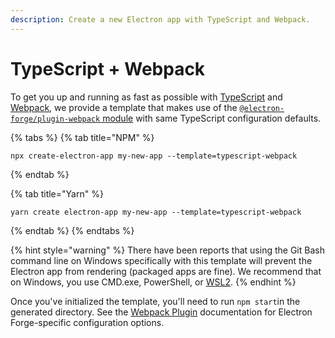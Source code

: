 ```yaml
---
description: Create a new Electron app with TypeScript and Webpack.
---
```


# TypeScript + Webpack

To get you up and running as fast as possible with [TypeScript](https://www.typescriptlang.org/) and [Webpack](https://webpack.js.org/), we provide a template that makes use of the [`@electron-forge/plugin-webpack` module](../config/plugins/webpack.md) with same TypeScript configuration defaults.

{% tabs %}
{% tab title="NPM" %}
```text
npx create-electron-app my-new-app --template=typescript-webpack
```
{% endtab %}

{% tab title="Yarn" %}
```
yarn create electron-app my-new-app --template=typescript-webpack
```
{% endtab %}
{% endtabs %}

{% hint style="warning" %}
There have been reports that using the Git Bash command line on Windows specifically with this template will prevent the Electron app from rendering \(packaged apps are fine\). We recommend that on Windows, you use CMD.exe, PowerShell, or [WSL2](../guides/developing-with-wsl.md).
{% endhint %}

Once you've initialized the template, you'll need to run `npm start`in the generated directory. See the [Webpack Plugin](../config/plugins/webpack.md) documentation for Electron Forge-specific configuration options.

